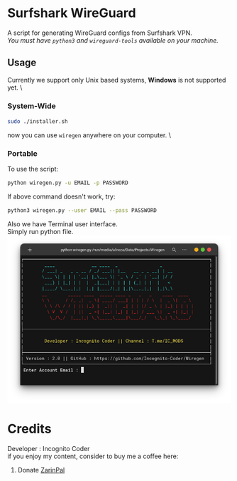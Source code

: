 # Surfshark WireGuard
A script for generating WireGuard configs from Surfshark VPN. \
*You must have `python3` and `wireguard-tools` available on your machine.*
## Usage
Currently we support only Unix based systems, __Windows__ is not supported yet. \
### System-Wide
``` bash
sudo ./installer.sh
```
now you can use `wiregen` anywhere on your computer. \
### Portable
To use the script:
``` bash
python wiregen.py -u EMAIL -p PASSWORD
```
If above command doesn't work, try:
``` bash
python3 wiregen.py --user EMAIL --pass PASSWORD
```
Also we have Terminal user interface. \
Simply run python file. \
![Screenshot](https://raw.githubusercontent.com/Incognito-Coder/Wiregen/master/img/main.png "Application")
# Credits
Developer : Incognito Coder \
if you enjoy my content, consider to buy me a coffee here:
1. Donate [ZarinPal](https://zarinp.al/@incognito)